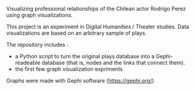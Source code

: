 Visualizing professional relationships of the Chilean actor Rodrigo Perez using graph visualizations.

This project is an experiment in Digital Humanities / Theater studies. Data visualizations are based on an arbitrary sample of plays. 

The repository includes :
- a Python script to turn the original plays database into a Gephi-readeable database (that is, nodes and the links that connect them).
- the first few graph visualization expriments

Graphs were made with Gephi software (https://gephi.org/)
